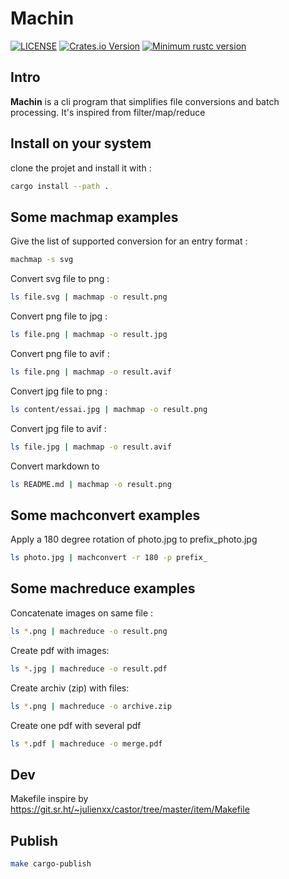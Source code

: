 # Machin

[![LICENSE](https://img.shields.io/badge/license-MIT-blue.svg)](LICENSE)
[![Crates.io Version](https://img.shields.io/crates/v/machin.svg)](https://crates.io/crates/machin)
[![Minimum rustc version](https://img.shields.io/badge/rustc-1.60.0+-lightgray.svg)](#rust-version-requirements)

## Intro

**Machin** is a cli program that simplifies file conversions and batch processing.
It's inspired from filter/map/reduce

## Install on your system

clone the projet and install it with :

```zsh
cargo install --path .
```

## Some **machmap** examples

Give the list of supported conversion for an entry format :

```zsh
machmap -s svg
```

Convert svg file to png :

```zsh
ls file.svg | machmap -o result.png
```

Convert png file to jpg :

```zsh
ls file.png | machmap -o result.jpg
```

Convert png file to avif :

```zsh
ls file.png | machmap -o result.avif
```

Convert jpg file to png :

```zsh
ls content/essai.jpg | machmap -o result.png
```

Convert jpg file to avif :

```zsh
ls file.jpg | machmap -o result.avif
```

Convert markdown to 

```zsh
ls README.md | machmap -o result.png
```

## Some **machconvert** examples

Apply a 180 degree rotation of photo.jpg to prefix_photo.jpg

```zsh
ls photo.jpg | machconvert -r 180 -p prefix_
```

## Some **machreduce** examples

Concatenate images on same file :

```zsh
ls *.png | machreduce -o result.png
```

Create pdf with images:

```zsh
ls *.jpg | machreduce -o result.pdf
```

Create archiv (zip) with files:

```zsh
ls *.png | machreduce -o archive.zip
```

Create one pdf with several pdf

```zsh
ls *.pdf | machreduce -o merge.pdf
```

## Dev

Makefile inspire by https://git.sr.ht/~julienxx/castor/tree/master/item/Makefile

## Publish

```zsh
make cargo-publish
```
